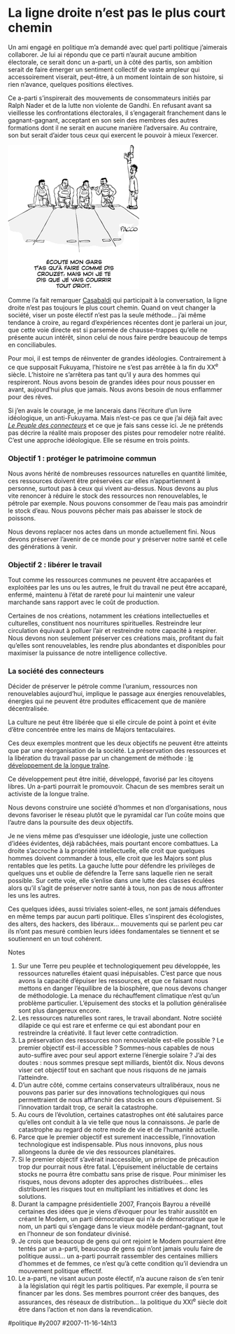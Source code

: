# La ligne droite n’est pas le plus court chemin

Un ami engagé en politique m’a demandé avec quel parti politique j’aimerais collaborer. Je lui ai répondu que ce parti n’aurait aucune ambition électorale, ce serait donc un a-parti, un à côté des partis, son ambition serait de faire émerger un sentiment collectif de vaste ampleur qui accessoirement viserait, peut-être, à un moment lointain de son histoire, si rien n’avance, quelques positions électives.

Ce a-parti s’inspirerait des mouvements de consommateurs initiés par Ralph Nader et de la lutte non violente de Gandhi. En refusant avant sa vieillesse les confrontations électorales, il s’engagerait franchement dans le gagnant-gagnant, acceptant en son sein des membres des autres formations dont il ne serait en aucune manière l’adversaire. Au contraire, son but serait d’aider tous ceux qui exercent le pouvoir à mieux l’exercer.

![Pacco](_i/la-ligne-droite.gif)

Comme l’a fait remarquer [Casabaldi](http://francescocasabaldi.typepad.com/) qui participait à la conversation, la ligne droite n’est pas toujours le plus court chemin. Quand on veut changer la société, viser un poste électif n’est pas la seule méthode… j’ai même tendance à croire, au regard d’expériences récentes dont je parlerai un jour, que cette voie directe est si parsemée de chausse-trappes qu’elle ne présente aucun intérêt, sinon celui de nous faire perdre beaucoup de temps en conciliabules.

Pour moi, il est temps de réinventer de grandes idéologies. Contrairement à ce que supposait Fukuyama, l’histoire ne s’est pas arrêtée à la fin du XX<sup>e</sup> siècle. L’histoire ne s’arrêtera pas tant qu’il y aura des hommes qui respireront. Nous avons besoin de grandes idées pour nous pousser en avant, aujourd’hui plus que jamais. Nous avons besoin de nous enflammer pour des rêves.

Si j’en avais le courage, je me lancerais dans l’écriture d’un livre idéologique, un anti-Fukuyama. Mais n’est-ce pas ce que j’ai déjà fait avec *[Le Peuple des connecteurs](../../page/le-peuple-des-connecteurs)* et ce que je fais sans cesse ici. Je ne prétends pas décrire la réalité mais proposer des pistes pour remodeler notre réalité. C’est une approche idéologique. Elle se résume en trois points.

### Objectif 1 : protéger le patrimoine commun

Nous avons hérité de nombreuses ressources naturelles en quantité limitée, ces ressources doivent être préservées car elles n’appartiennent à personne, surtout pas à ceux qui vivent au-dessus. Nous devons au plus vite renoncer à réduire le stock des ressources non renouvelables, le pétrole par exemple. Nous pouvons consommer de l’eau mais pas amoindrir le stock d’eau. Nous pouvons pêcher mais pas abaisser le stock de poissons.

Nous devons replacer nos actes dans un monde actuellement fini. Nous devons préserver l’avenir de ce monde pour y préserver notre santé et celle des générations à venir.

### Objectif 2 : libérer le travail

Tout comme les ressources communes ne peuvent être accaparées et exploitées par les uns ou les autres, le fruit du travail ne peut être accaparé, enfermé, maintenu à l’état de rareté pour lui maintenir une valeur marchande sans rapport avec le coût de production.

Certaines de nos créations, notamment les créations intellectuelles et culturelles, constituent nos nourritures spirituelles. Restreindre leur circulation équivaut à polluer l’air et restreindre notre capacité à respirer. Nous devons non seulement préserver ces créations mais, profitant du fait qu’elles sont renouvelables, les rendre plus abondantes et disponibles pour maximiser la puissance de notre intelligence collective.

### La société des connecteurs

Décider de préserver le pétrole comme l’uranium, ressources non renouvelables aujourd’hui, implique le passage aux énergies renouvelables, énergies qui ne peuvent être produites efficacement que de manière décentralisée.

La culture ne peut être libérée que si elle circule de point à point et évite d’être concentrée entre les mains de Majors tentaculaires.

Ces deux exemples montrent que les deux objectifs ne peuvent être atteints que par une réorganisation de la société. La préservation des ressources et la libération du travail passe par un changement de méthode : [le développement de la longue traîne](liberer-la-force-travail.md).

Ce développement peut être initié, développé, favorisé par les citoyens libres. Un a-parti pourrait le promouvoir. Chacun de ses membres serait un activiste de la longue traîne.

Nous devons construire une société d’hommes et non d’organisations, nous devons favoriser le réseau plutôt que le pyramidal car l’un coûte moins que l’autre dans la poursuite des deux objectifs.

Je ne viens même pas d’esquisser une idéologie, juste une collection d’idées évidentes, déjà rabâchées, mais pourtant encore combattues. La droite s’accroche à la propriété intellectuelle, elle croit que quelques hommes doivent commander à tous, elle croit que les Majors sont plus rentables que les petits. La gauche lutte pour défendre les privilèges de quelques uns et oublie de défendre la Terre sans laquelle rien ne serait possible. Sur cette voie, elle s’enlise dans une lutte des classes éculées alors qu’il s’agit de préserver notre santé à tous, non pas de nous affronter les uns les autres.

Ces quelques idées, aussi triviales soient-elles, ne sont jamais défendues en même temps par aucun parti politique. Elles s’inspirent des écologistes, des alters, des hackers, des libéraux… mouvements qui se parlent peu car ils n’ont pas mesuré combien leurs idées fondamentales se tiennent et se soutiennent en un tout cohérent.

Notes

1. Sur une Terre peu peuplée et technologiquement peu développée, les ressources naturelles étaient quasi inépuisables. C’est parce que nous avons la capacité d’épuiser les ressources, et que ce faisant nous mettons en danger l’équilibre de la biosphère, que nous devons changer de méthodologie. La menace du réchauffement climatique n’est qu’un problème particulier. L’épuisement des stocks et la pollution généralisée sont plus dangereux encore.
2. Les ressources naturelles sont rares, le travail abondant. Notre société dilapide ce qui est rare et enferme ce qui est abondant pour en restreindre la créativité. Il faut lever cette contradiction.
3. La préservation des ressources non renouvelable est-elle possible ? Le premier objectif est-il accessible ? Sommes-nous capables de nous auto-suffire avec pour seul apport externe l’énergie solaire ? J’ai des doutes : nous sommes presque sept milliards, bientôt dix. Nous devons viser cet objectif tout en sachant que nous risquons de ne jamais l’atteindre.
4. D’un autre côté, comme certains conservateurs ultralibéraux, nous ne pouvons pas parier sur des innovations technologiques qui nous permettraient de nous affranchir des stocks en cours d’épuisement. Si l’innovation tardait trop, ce serait la catastrophe.
5. Au cours de l’évolution, certaines catastrophes ont été salutaires parce qu’elles ont conduit à la vie telle que nous la connaissons. Je parle de catastrophe au regard de notre mode de vie et de l’humanité actuelle.
6. Parce que le premier objectif est surement inaccessible, l’innovation technologique est indispensable. Plus nous innovons, plus nous allongeons la durée de vie des ressources planétaires.
7. Si le premier objectif s’avérait inaccessible, un principe de précaution trop dur pourrait nous être fatal. L’épuisement inéluctable de certains stocks ne pourra être combattu sans prise de risque. Pour minimiser les risques, nous devons adopter des approches distribuées… elles distribuent les risques tout en multipliant les initiatives et donc les solutions.
8. Durant la campagne présidentielle 2007, François Bayrou a réveillé certaines des idées que je viens d’évoquer pour les trahir aussitôt en créant le Modem, un parti démocratique qui n’a de démocratique que le nom, un parti qui s’engage dans le vieux modèle perdant-gagnant, tout en l’honneur de son fondateur divinisé.
9. Je crois que beaucoup de gens qui ont rejoint le Modem pourraient être tentés par un a-parti, beaucoup de gens qui n’ont jamais voulu faire de politique aussi… un a-parti pourrait rassembler des centaines milliers d’hommes et de femmes, ce n’est qu’à cette condition qu’il deviendra un mouvement politique effectif.
10. Le a-parti, ne visant aucun poste électif, n’a aucune raison de s’en tenir à la législation qui régit les partis politiques. Par exemple, il pourra se financer par les dons. Ses membres pourront créer des banques, des assurances, des réseaux de distribution… la politique du XXI<sup>e</sup> siècle doit être dans l’action et non dans la revendication.


#politique #y2007 #2007-11-16-14h13
